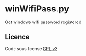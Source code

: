 # winWifiPass.py

Get windows wifi password registered

## Licence

Code sous license [GPL v3](LICENSE)
